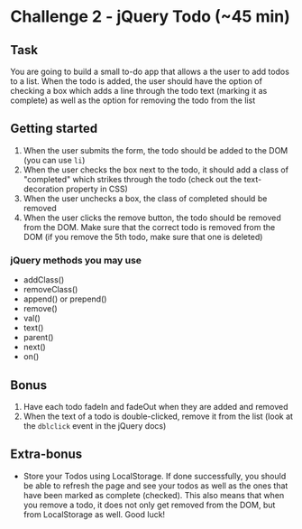 # Challenge 2 - jQuery Todo (~45 min)

## Task

You are going to build a small to-do app that allows a the user to add todos to a list. When the todo is added, the user should have the option of checking a box which adds a line through the todo text (marking it as complete) as well as the option for removing the todo from the list

## Getting started

1. When the user submits the form, the todo should be added to the DOM (you can use `li`)
2. When the user checks the box next to the todo, it should add a class of "completed" which strikes through the todo (check out the text-decoration property in CSS)
3. When the user unchecks a box, the class of completed should be removed
3. When the user clicks the remove button, the todo should be removed from the DOM. Make sure that the correct todo is removed from the DOM (if you remove the 5th todo, make sure that one is deleted) 

### jQuery methods you may use 

* addClass()
* removeClass()
* append() or prepend()
* remove()
* val()
* text()
* parent()
* next()
* on()

## Bonus

1. Have each todo fadeIn and fadeOut when they are added and removed
2. When the text of a todo is double-clicked, remove it from the list (look at the `dblclick` event in the jQuery docs)

## Extra-bonus

- Store your Todos using LocalStorage. If done successfully, you should be able to refresh the page and see your todos as well as the ones that have been marked as complete (checked). This also means that when you remove a todo, it does not only get removed from the DOM, but from LocalStorage as well. Good luck!  